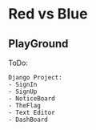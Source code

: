 # Red vs Blue #
## PlayGround ##

ToDo:

```
Django Project:
- SignIn
- SignUp
- NoticeBoard
- TheFlag
- Text Editor
- DashBoard
```
